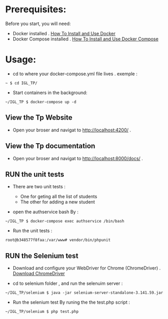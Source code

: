 # Prerequisites:
Before you start, you will need:
- Docker installed .  [How To Install and Use Docker](https://docs.docker.com/install/)
- Docker Compose installed . [How To Install and Use Docker Compose](https://docs.docker.com/compose/install/)

# Usage:

- cd to where your docker-compose.yml file lives . 
exemple :
```console
~ $ cd IGL_TP/
```

- Start containers in the background: 
```console
~/IGL_TP $ docker-compose up -d
```
## View the Tp Website

- Open your broser and navigat to [http://localhost:4200/](http://localhost:4200/) . 

## View the Tp documentation

- Open your broser and navigat to [http://localhost:8000/docs/](http://localhost:8000/docs/) .

## RUN the unit tests

- There are two unit tests : 
    - One for geting all the list of students  
    - The other for adding a new student
    
- open the authservice bash By :
```console
~/IGL_TP $ docker-compose exec authservice /bin/bash
```

- Run the unit tests : 
```console
root@b348577f8faa:/var/www# vendor/bin/phpunit 
```

## RUN the Selenium test
- Download and configure your WebDriver for Chrome (ChromeDriver) . [Download ChromeDriver](https://sites.google.com/a/chromium.org/chromedriver/downloads)

- cd to selenium folder , and run the selenuim server :
```console
~/IGL_TP/selenium $ java -jar selenium-server-standalone-3.141.59.jar
```

- Run the selenium test By runing the the test.php script : 
```console
~/IGL_TP/selenium $ php test.php
```
